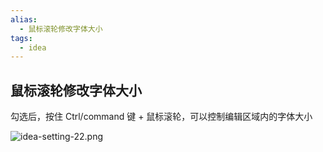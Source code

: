 ```yaml
---
alias: 
  - 鼠标滚轮修改字体大小
tags: 
  - idea
---
```


## 鼠标滚轮修改字体大小

勾选后，按住 Ctrl/command 键 + 鼠标滚轮，可以控制编辑区域内的字体大小

![idea-setting-22.png](https://woniumd.oss-cn-hangzhou.aliyuncs.com/java/hemiao/20220322073811.png)

